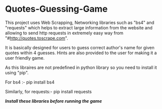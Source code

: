 # Quotes-Guessing-Game
This project uses Web Scrapping, Networking libraries such as "bs4" and "requests" which helps to extract large information from the website and allowing to send http requests in extremely easy way from "#http://quotes.toscrape.com". 

It is basically designed for users to guess correct author's name for given quotes within 4 guesses. Hints are also provided to the user for making it a user friendly game.

As this libraires are not predefined in python library so you need to install it using "pip".

For bs4 :- pip install bs4

Similarly, for requests:- pip install requests

***Install these libraries before running the game***
